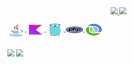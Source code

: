 ## 
<div align="center">
  <a href="https://github.com/gsantosc18">
  <img height="180em" src="https://github-readme-stats.vercel.app/api?username=gsantosc18&show_icons=true&include_all_commits=true&count_private=true&theme=blueberry"/>
  <img height="180em" src="https://github-readme-stats.vercel.app/api/top-langs/?username=gsantosc18&layout=compact&langs_count=6&theme=blueberry&hide=CSS,HTML&custom_title=Linguagens+mais+usadas"/>
</div>
<div style="display: inline_block"><br>
  <img align="center" alt="Gedalias-Java" height="30" width="40" src="https://raw.githubusercontent.com/devicons/devicon/master/icons/java/java-original.svg">
  <img align="center" alt="Gedalias-Kotlin" height="30" width="40" src="https://raw.githubusercontent.com/devicons/devicon/master/icons/kotlin/kotlin-original.svg">
  <img align="center" alt="Gedalias-GO" height="30" width="40" src="https://raw.githubusercontent.com/devicons/devicon/master/icons/go/go-original.svg">
  <img align="center" alt="Gedalias-PHP" height="30" width="40" src="https://raw.githubusercontent.com/devicons/devicon/master/icons/php/php-original.svg">
  <img align="center" alt="Gedalias-Clojure" height="30" width="40" src="https://raw.githubusercontent.com/devicons/devicon/master/icons/clojure/clojure-original.svg">
</div>
  
  ##
 
<div>
  <a href = "mailto:gsantosc18+github@gmail.com"><img src="https://img.shields.io/badge/-Gmail-%23333?style=for-the-badge&logo=gmail&logoColor=white" target="_blank"></a>
  <a href="https://www.linkedin.com/in/gedalias-caldas" target="_blank"><img src="https://img.shields.io/badge/-LinkedIn-%230077B5?style=for-the-badge&logo=linkedin&logoColor=white" target="_blank"></a>  
</div>
